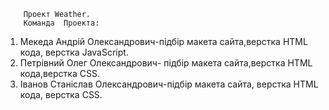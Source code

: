         Проект Weather.
        Команда  Проекта:
  
  
  1. Мекеда Андрій Олександрович-підбір  макета сайта,верстка HTML  кода, верстка JavaScript.
  2. Петрівний Олег Олександрович- підбір макета  сайта,верстка HTML  кода,верстка CSS.
  3. Іванов Станіслав Олександрович-підбір макета  сайта, верстка HTML  кода, верстка CSS.
                                                   
                                                   
                                                   
                                                   
                                                   
                                                   
                                                   
                                                   
                                                   
                                                   
                                                   
                                                   
                                                   
                                                   
                                                   
                                                   
                                                   
                                                   
                                                   
                                                   
                                                   
                                                   
                                                   
                                                   
                                                   
                                                   
                                                   
